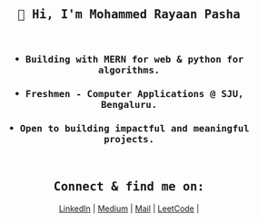 <h2 align="center"><samp>👋 Hi, I'm Mohammed Rayaan Pasha</samp></h2><br>

<div align="center">
  <samp>
  <h3>• Building with MERN for web & python for algorithms.</h3>
  <h3>• Freshmen - Computer Applications @ SJU, Bengaluru.</h3>
  <h3>• Open to building impactful and meaningful projects.</h3>
  </samp> <br>
  <samp><h2>Connect & find me on: </h2></samp>
  <a href="https://linkedin.com/in/mdrayaanpasha" sytle="text-decoration:none">LinkedIn</a> | 
<a href="https://medium.com/@mdrayaanpasha">Medium</a> | 
<a href="mailto:mdrayaanpasha@gmail.com">Mail</a> | 
<a href="https://leetcode.com/u/mdrayaanpasha">LeetCode</a> | 

</div>

